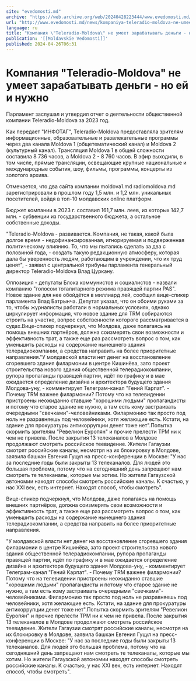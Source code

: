 ```yaml
---
site: "evedomosti.md"
archive: "https://web.archive.org/web/20240428223444/www.evedomosti.md/news/kompaniya-teleradio-moldova-ne-umeet-zarabatyvat-dengi-no-ej"
url: "http://www.evedomosti.md/news/kompaniya-teleradio-moldova-ne-umeet-zarabatyvat-dengi-no-ej"
language: ru
title: "Компания \"Teleradio-Moldova\" не умеет зарабатывать деньги - но ей и нужно"
publication: '[[Moldavskie Vedomosti]]'
published: 2024-04-26T06:31
---
```


# Компания "Teleradio-Moldova" не умеет зарабатывать деньги - но ей и нужно

Парламент заслушал и утвердил отчет о деятельности общественной компании Teleradio-Moldova за 2023 год.

Как передает "ИНФОТАГ", Teleradio-Moldova предоставляла зрителям информационные, образовательные и развлекательные программы через два канала Moldova 1 (общетематический канал) и Moldova 2 (культурный канал). Трансляция Moldova 1 в общей сложности составила 8 736 часов, а Moldova 2 - 8 760 часов. В эфир выходили, в том числе, прямые трансляции, освещающие крупные национальные и международные события, шоу, фильмы, программы, концерты из золотого архива.

Отмечается, что два сайта компании moldova1.md radiomoldova.md зарегистрировали в прошлом году 1,5 млн. и 1,2 млн. уникальных посетителей, войдя в топ-10 молдавских online платформ.

Бюджет компании в 2023 г. составил 161,7 млн. леев, из которых 142,7 млн. - субвенции из государственного бюджета, а остальное собственные доходы.

"Teleradio-Moldova - развивается. Компания, не такая, какой была долгое время - недофинансированная, игнорируемая и подверженная политическому влиянию. То, что мы пытались сделать за два с половиной года, - создать такую редакционную атмосферу, которая дала бы уверенность людям, работающим в учреждении, что их труд ценят", - заявил с центральной трибуны парламента генеральный директор Teleradio-Moldova Влад Цуркану.

Оппозиция - депутаты Блока коммунистов и социалистов - назвали компанию "голосом тоталитарного режима правящей партии PAS". Новое здание для нее обойдётся в миллиард лей, сообщил вице-спикер парламента Влад Батрынча. Депутат указал, что он обоими руками за то, чтобы журналисты работали в нормальных условиях, однако циркулирует информация, что новое здание для TRM собираются строить на участке, вопрос собственности которого рассматривается в судах.Вице-спикер подчеркнул, что Молдова, даже полагаясь на помощь внешних партнёров, должна соизмерять свои возможности и эффективность трат, а также еще раз рассмотреть вопрос о том, как уменьшить расходы на содержание нынешнего здания телерадиокомпании, а средства направить на более приоритетные направления."У молдавской власти нет денег на восстановление сгоревшего здания филармонии в центре Кишинёва, зато проект строительства нового здания общественной телерадиокомпании, рупора пропаганды правящей партии, идёт по графику и в мае ожидается определение дизайна и архитектора будущего здания Молдова-уну, - комментирует Телеграм-канал "Гений Карпат". - Почему TRM важнее филармонии? Потому что на телевидении пристроены неожиданно ставшие "хорошими людьми" пропагандисты и потому что старое здание не нужно, а там есть кому застраивать очередными "свечками"-человейниками. Филармонию так просто под ноль не разравняешь под человейники, хотя желающие есть. Кстати, на здание для прокуратуры антикоррупции денег тоже нет".Попытка скормить зрителям "Ревелион Еуропян" и прочие прелести ТРМ ни к чем не привела. После закрытия 13 телеканалов в Молдове продолжают смотреть российское теевидение. Жители Гагаузии смотрят российские каналы, несмотря на их блокировку в Молдове, заявила башкан Евгения Гуцул на пресс-конференции в Москве: "У нас за последние годы были закрыты 13 телеканалов. Для людей это большая проблема, потому что на сегодняшний день запрещают нам смотреть те телеканалы, которые мы хотим. Но жители Гагаузской автономии находят способы смотреть российские каналы. К счастью, у нас XXI век, есть интернет. Находят способ, чтобы смотреть".

Вице-спикер подчеркнул, что Молдова, даже полагаясь на помощь внешних партнёров, должна соизмерять свои возможности и эффективность трат, а также еще раз рассмотреть вопрос о том, как уменьшить расходы на содержание нынешнего здания телерадиокомпании, а средства направить на более приоритетные направления.

"У молдавской власти нет денег на восстановление сгоревшего здания филармонии в центре Кишинёва, зато проект строительства нового здания общественной телерадиокомпании, рупора пропаганды правящей партии, идёт по графику и в мае ожидается определение дизайна и архитектора будущего здания Молдова-уну, - комментирует Телеграм-канал "Гений Карпат". - Почему TRM важнее филармонии? Потому что на телевидении пристроены неожиданно ставшие "хорошими людьми" пропагандисты и потому что старое здание не нужно, а там есть кому застраивать очередными "свечками"-человейниками. Филармонию так просто под ноль не разравняешь под человейники, хотя желающие есть. Кстати, на здание для прокуратуры антикоррупции денег тоже нет".Попытка скормить зрителям "Ревелион Еуропян" и прочие прелести ТРМ ни к чем не привела. После закрытия 13 телеканалов в Молдове продолжают смотреть российское теевидение. Жители Гагаузии смотрят российские каналы, несмотря на их блокировку в Молдове, заявила башкан Евгения Гуцул на пресс-конференции в Москве: "У нас за последние годы были закрыты 13 телеканалов. Для людей это большая проблема, потому что на сегодняшний день запрещают нам смотреть те телеканалы, которые мы хотим. Но жители Гагаузской автономии находят способы смотреть российские каналы. К счастью, у нас XXI век, есть интернет. Находят способ, чтобы смотреть".